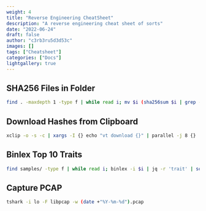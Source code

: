 ```yaml
---
weight: 4
title: "Reverse Engineering CheatSheet"
description: "A reverse engineering cheat sheet of sorts"
date: "2022-06-24"
draft: false
author: "c3rb3ru5d3d53c"
images: []
tags: ["Cheatsheet"]
categories: ["Docs"]
lightgallery: true
---
```


## SHA256 Files in Folder
```bash
find . -maxdepth 1 -type f | while read i; mv $i (sha256sum $i | grep -Po '^[a-f0-9]+'); end
```
## Download Hashes from Clipboard
```bash
xclip -o -s -c | xargs -I {} echo "vt download {}" | parallel -j 8 {}
```
## Binlex Top 10 Traits
```bash
find samples/ -type f | while read i; binlex -i $i | jq -r 'trait' | sort | uniq; end | sort | uniq -c | sort -rn | head -10
```
## Capture PCAP
```bash
tshark -i lo -F libpcap -w (date +"%Y-%m-%d").pcap
```
